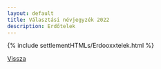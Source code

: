```yaml
---
layout: default
title: Választási névjegyzék 2022
description: Erdőtelek
---
```


{% include settlementHTMLs/Erdooxxtelek.html %}

[Vissza](../)